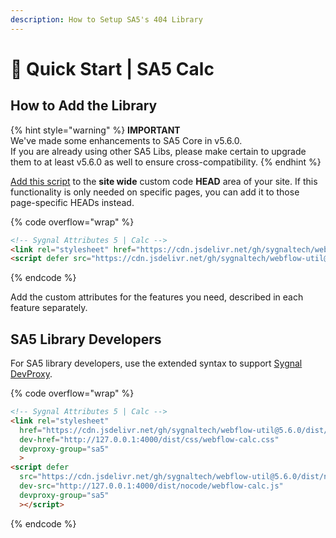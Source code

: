 ```yaml
---
description: How to Setup SA5's 404 Library
---
```


# 🚀 Quick Start | SA5 Calc

## How to Add the Library   <a href="#step-1---add-the-library" id="step-1---add-the-library"></a>

{% hint style="warning" %}
**IMPORTANT** \
We've made some enhancements to SA5 Core in v5.6.0. \
If you are already using other SA5 Libs, please make certain to upgrade them to at least v5.6.0 as well to ensure cross-compatibility.&#x20;
{% endhint %}

[Add this script](../overview/how-to-add-custom-code.md) to the **site wide** custom code **HEAD** area of your site. If this functionality is only needed on specific pages, you can add it to those page-specific HEADs instead. &#x20;

{% code overflow="wrap" %}
```html
<!-- Sygnal Attributes 5 | Calc --> 
<link rel="stylesheet" href="https://cdn.jsdelivr.net/gh/sygnaltech/webflow-util@5.6.0/dist/css/webflow-calc.css"> 
<script defer src="https://cdn.jsdelivr.net/gh/sygnaltech/webflow-util@5.6.0/dist/nocode/webflow-calc.js"></script>
```
{% endcode %}

Add the custom attributes for the features you need, described in each feature separately. &#x20;

## SA5 Library Developers

For SA5 library developers, use the extended syntax to support [Sygnal DevProxy](https://engine.sygnal.com/devproxy).&#x20;

{% code overflow="wrap" %}
```html
<!-- Sygnal Attributes 5 | Calc --> 
<link rel="stylesheet" 
  href="https://cdn.jsdelivr.net/gh/sygnaltech/webflow-util@5.6.0/dist/css/webflow-calc.css"
  dev-href="http://127.0.0.1:4000/dist/css/webflow-calc.css"
  devproxy-group="sa5"
  > 
<script defer 
  src="https://cdn.jsdelivr.net/gh/sygnaltech/webflow-util@5.6.0/dist/nocode/webflow-calc.js" 
  dev-src="http://127.0.0.1:4000/dist/nocode/webflow-calc.js"
  devproxy-group="sa5"
  ></script>
```
{% endcode %}





